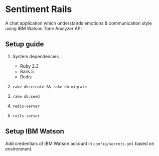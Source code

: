 # Sentiment Rails 
A chat application which understands emotions & communication style using IBM Watson Tone Analyzer API

## Setup guide

1. System dependencies
    - Ruby 2.3
    - Rails 5
    - Redis

2. `rake db:create && rake db:migrate`
3. `rake db:seed`
4. `redis-server`
5. `rails server`

## Setup IBM Watson

Add credentials of IBM Watson account in `config/secrets.yml` based on environment.


